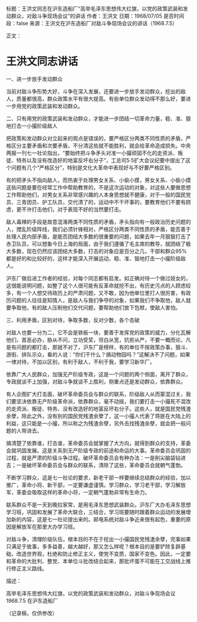 标题：王洪文同志在沪东造船厂“高举毛泽东思想伟大红旗，以党的政策武装和发动群众，对敌斗争现场会议”的讲话
作者：王洪文
日期：1968/07/05
是否时间段：false
来源：王洪文在沪东造船厂对敌斗争现场会议的讲话（1968.7.5）

正文：

# 王洪文同志讲话

一、进一步放手发动群众

当前对敌斗争形势大好，斗争在深入发展，还要进一步放手发动群众，挖出的敌人，质量都很高，群众政策水平有很大提高。有些单位群众发动得不那么好，要进一步用党的政策武装和发动群众。

二、只有用党的政策武装和发动群众，才能进一步团结一切革命力量，稳、准、狠地打击一小撮阶级敌人

把政策和发动群众对立起来的观点是错误的，要严格区分两类不同性质的矛盾，严格区分主要矛盾和次要矛盾，不分清这些就不能胜利，就会给革命造成损失。中央两报一刊七一社论指出，“要始终把斗争矛头对准一小撮顽固不化的走资派、叛徒、特务以及没有改造好的地富反坏右分子”，工总司5·5扩大会议纪要中提出了这个问题有几个“严格区分”，特别是文化大革命中表现好与不好要严格区别。

有的把矛头不指向敌人，而热衷于处理男女关系、小偷小摸，男女关系、小偷小摸这些问题是要在经常工作中帮助教育的，不是这次运动的对象，对这些人要做思想工作帮助他们，对男女关系非常感兴趣的人本身思想就不健康，对于一般的国民党员、三青团员、护工队员，交代清了的，运动中不干坏事的，要教育他们不要有顾虑，更不许打击他们，对于表现不好的当然要打击。

敌人毒辣的手段是故意混淆两类不同性质的矛盾，矛头指向有一般政治历史问题的人，搅乱阶级阵线，我们必须针锋相对，严格区分两类不同性质的矛盾，能否善于处理人民内部矛盾，是能否团结大多数的很重要的问题，如果去年一月狠狠打击了赤卫队员，可以想象今日上海的局面，由于我们遵循了毛主席的教导，就团结了极大多数，现在仍然应该团结大多数，打击的对象应是百分之几，干部和群众95%都是好的和比较好的，这样才能深入开展运动，稳、准、狠地打击一小撮阶级敌人。

沪东厂做后进工作者的经验，对每个同志都有启发。如正确对待一个做过妓女的，这很能说明问题，如整了这个人很可能有反革命就挖不出，有历史污点的人顾虑较多，有一个人想交待政历上的严肃问题，又不敢，因为他单位里打人很厉害，有政历问题的人往往是知情人，是敌人与我们争夺的对象，如果我们不争取他，敌人就要争取他，有的敌人压制他们交代问题，要帮助他们放下包袱，使敌人害怕。

三、利用矛盾，区别对待，争取多数，反对少数，各个击破

对敌人也要一分为二，它不会是铁板一块，要善于发挥党的政策的威力，分化瓦解他们，首恶必办，胁从不问，立功受奖，坦白从宽，抗拒从严，不要一概而论，凡是有问题的都打击，那就不对了，沪东厂是榜样，有的单位不按政策办事，狠斗、游街、排队示众，看的人说：“你们干什么？搞动物园吗？”这解决不了问题，如果一律对待，不加以区别，有利于敌人，不利于我，要学习新华厂。

依靠广大人民群众，加强无产阶级专政，这是一个问题的两个侧面，离开了群众，专政就谈不上加强，对敌斗争就谈不上胜利，侧重点还是发动群众，依靠群众。

有人企图扩大打击面，破坏革命委员会与群众的联系，阶级敌人从而蒙混过关，我们要坚决依靠无产阶级革命派，依靠群众，毫不动摇，我们要打击一小撮死不混改的走资派、叛徒、特务、没有改造好的地富反坏右分子。这些人，就是国民党残渣余孽，除此之外，没有别的国民党残渣余孽了，这一小撮人代表了蒋匪在大陆上的利益，这只能是一小撮，所以称之为残渣余孽，另外去找残渣余孽，就会把一般问题的人带进去。

搞清楚了依靠谁，打击谁，革命委员会就掌握了大方向，就得到群众的支持，革委会就巩固发展。这是关系到无产阶级专政的前途和命运的大事。革命委员会巩固的过程，就是严肃的阶级斗争过程。破坏革命委员会有种办法：一是削尖脑袋钻进去；一是破坏革命委员会与群众的联系，清除了这些，革命委员会就朝气蓬勃。

不断学习群众，这是七一社论的要求，新老干部一样要继续总结群众的经验，加以推广，革命小将、新干部，一定要谦虚谨慎。学习群众，学习老干部，学习解放军，革委会吸取这样的革命小将，一定朝气蓬勃非常有生命力。

联系群众不是一天到晚拉家常，是用毛泽东思想武装群众。沪东厂大办毛泽东思想学习班，巩固和发展了革命大联合，三结合，学习班要随时跟着群众运动的发展增加新的内容，这是七一社论提出来的。邮电系统对敌斗争近来很有起色，重要的原因是解放军在那里大办学习班。

对敌斗争，清理阶级队伍，根本目的不在于挖出一小撮国民党残渣余孽，完事如果只满足于故事，多多益善，越大越好，那又怎么样呢？根本目的是要铲除复辟基础，改造世界观，杜绝和防止修正主义，使党不变质，国家不变色。因此，一定要和革命的大批判、整党、本单位斗批改结合起来，那批坏蛋不可能在工交战线上推行修正主义路线。

描述：

高举毛泽东思想伟大红旗，以党的政策武装和发动群众，对敌斗争现场会议
1968.7.5 在沪东造船厂

（记录稿，仅供参改）

